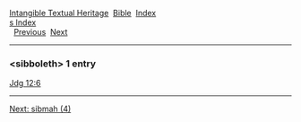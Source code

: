 [Intangible Textual Heritage](../../index)  [Bible](../index) 
[Index](index)   
[s Index](_s_)  
  [Previous](c10401)  [Next](c10403) 

------------------------------------------------------------------------

### &lt;sibboleth&gt; 1 entry

[Jdg 12:6](../kjv/jdg012.htm#006)  

------------------------------------------------------------------------

[Next: sibmah (4)](c10403)
